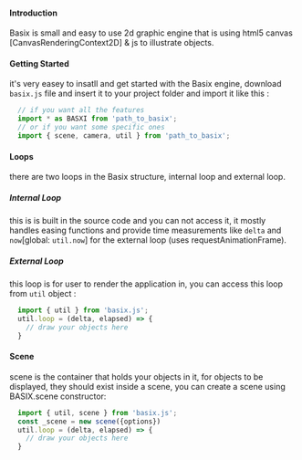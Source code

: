 #### Introduction
Basix is small and easy to use 2d graphic engine that is using html5 canvas [CanvasRenderingContext2D] &amp; js to illustrate objects.

#### Getting Started
it's very easey to insatll and get started with the Basix engine, download `basix.js` file and insert it to your project folder and import it like this :
``` js
  // if you want all the features
  import * as BASXI from 'path_to_basix';
  // or if you want some specific ones
  import { scene, camera, util } from 'path_to_basix';
```

#### Loops
there are two loops in the Basix structure, internal loop and external loop.
##### Internal Loop
this is is built in the source code and you can not access it, it mostly handles easing functions and provide time measurements like `delta` and `now`[global: `util.now`] for the external loop (uses requestAnimationFrame).
##### External Loop
this loop is for user to render the application in, you can access this loop from `util` object : 
``` js
  import { util } from 'basix.js';
  util.loop = (delta, elapsed) => {
    // draw your objects here
  }
```
#### Scene
scene is the container that holds your objects in it, for objects to be displayed, they should exist inside a scene, you can create a scene using BASIX.scene constructor: 
``` js 
  import { util, scene } from 'basix.js';
  const _scene = new scene({options})
  util.loop = (delta, elapsed) => {
    // draw your objects here
  }
```
